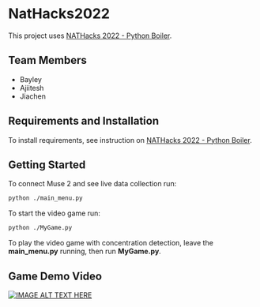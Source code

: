 # NatHacks2022
This project uses [NATHacks 2022 - Python Boiler](https://github.com/neuralbertatech/natHACKS_2022_Python_Boiler).

## Team Members
- Bayley
- Ajiitesh
- Jiachen


## Requirements and Installation
To install requirements, see instruction on [NATHacks 2022 - Python Boiler](https://github.com/neuralbertatech/natHACKS_2022_Python_Boiler).


## Getting Started

To connect Muse 2 and see live data collection run:
```sh
python ./main_menu.py
```

To start the video game run:
```sh
python ./MyGame.py
```

To play the video game with concentration detection, leave the **main_menu.py** running, then run **MyGame.py**.

## Game Demo Video

[![IMAGE ALT TEXT HERE](https://ak.picdn.net/shutterstock/videos/1065351895/thumb/11.jpg?ip=x480)](https://www.youtube.com/watch?v=GB4szSZn8Jw)
